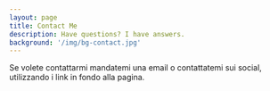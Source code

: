 ```yaml
---
layout: page
title: Contact Me
description: Have questions? I have answers.
background: '/img/bg-contact.jpg'
---
```


Se volete contattarmi mandatemi una email o contattatemi sui social, utilizzando i link in fondo alla pagina.